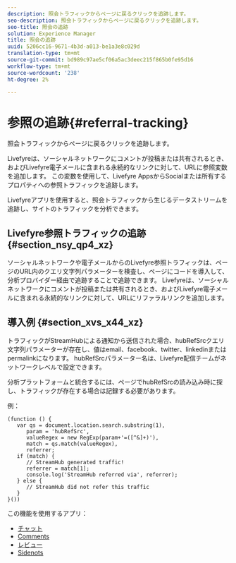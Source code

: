 ```yaml
---
description: 照会トラフィックからページに戻るクリックを追跡します。
seo-description: 照会トラフィックからページに戻るクリックを追跡します。
seo-title: 照会の追跡
solution: Experience Manager
title: 照会の追跡
uuid: 5206cc16-9671-4b3d-a013-be1a3e8c029d
translation-type: tm+mt
source-git-commit: bd989c97ae5cf06a5ac3deec215f865b0fe95d16
workflow-type: tm+mt
source-wordcount: '238'
ht-degree: 2%

---
```



# 参照の追跡{#referral-tracking}

照会トラフィックからページに戻るクリックを追跡します。

Livefyreは、ソーシャルネットワークにコメントが投稿または共有されるとき、およびLivefyre電子メールに含まれる永続的なリンクに対して、URLに参照変数を追加します。 この変数を使用して、Livefyre AppsからSocialまたは所有するプロパティへの参照トラフィックを追跡します。

Livefyreアプリを使用すると、照会トラフィックから生じるデータストリームを追跡し、サイトのトラフィックを分析できます。

## Livefyre参照トラフィックの追跡{#section_nsy_qp4_xz}

ソーシャルネットワークや電子メールからのLivefyre参照トラフィックは、ページのURL内のクエリ文字列パラメーターを検査し、ページにコードを導入して、分析プロバイダー経由で追跡することで追跡できます。 Livefyreは、ソーシャルネットワークにコメントが投稿または共有されるとき、およびLivefyre電子メールに含まれる永続的なリンクに対して、URLにリファラルリンクを追加します。

## 導入例 {#section_xvs_x44_xz}

トラフィックがStreamHubによる通知から送信された場合、hubRefSrcクエリ文字列パラメーターが存在し、値はemail、facebook、twitter、linkedinまたはpermalinkになります。 hubRefSrcパラメーター名は、Livefyre配信チームがネットワークレベルで設定できます。

分析プラットフォームと統合するには、ページでhubRefSrcの読み込み時に探し、トラフィックが存在する場合は記録する必要があります。

例：

```
(function () { 
   var qs = document.location.search.substring(1), 
      param = 'hubRefSrc', 
      valueRegex = new RegExp(param+'=([^&]+)'), 
      match = qs.match(valueRegex), 
      referrer; 
   if (match) { 
      // StreamHub generated traffic! 
      referrer = match[1]; 
      console.log('StreamHub referred via', referrer); 
   } else { 
      // StreamHub did not refer this traffic 
   } 
}())
```

この機能を使用するアプリ：

* [チャット](/help/using/c-about-apps/c-chat-app/c-chat-app.md)
* [Comments](/help/using/c-about-apps/c-comments/c-comments.md)
* [レビュー](/help/using/c-about-apps/c-reviews-app/c-reviews-app.md)
* [Sidenots](/help/using/c-about-apps/c-sidenotes-app/c-sidenotes-app.md)